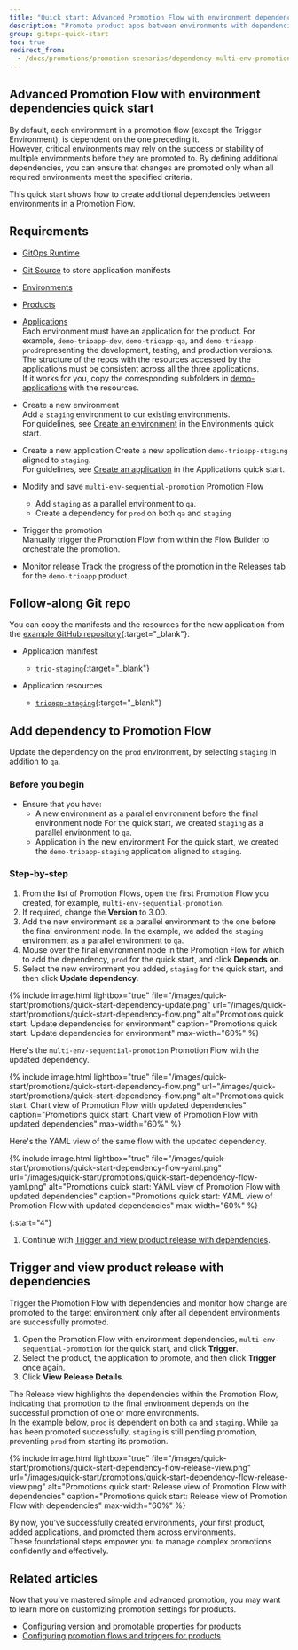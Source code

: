 ```yaml
---
title: "Quick start: Advanced Promotion Flow with environment dependencies"
description: "Promote product apps between environments with dependencies"
group: gitops-quick-start
toc: true
redirect_from:
  - /docs/promotions/promotion-scenarios/dependency-multi-env-promotion/
---
```



## Advanced Promotion Flow with environment dependencies quick start

By default, each environment in a promotion flow (except the Trigger Environment), is dependent on the one preceding it.  
However, critical environments may rely on the success or stability of multiple environments before they are promoted to. By defining additional dependencies, you can ensure that changes are promoted only when all required environments meet the specified criteria.

This quick start shows how to create additional dependencies between environments in a Promotion Flow.

## Requirements

* [GitOps Runtime]({{site.baseurl}}/docs/quick-start/gitops-quick-start/runtime/)
* [Git Source]({{site.baseurl}}/docs/gitops-quick-start/gitops-runtimes/create-git-source/) to store application manifests
* [Environments]({{site.baseurl}}/docs/gitops-quick-start/products/quick-start-gitops-environments/)  
* [Products]({{site.baseurl}}/docs/gitops-quick-start/products/quick-start-product-create/) 
* [Applications]({{site.baseurl}}/docs/gitops-quick-start/products/create-app-ui/)  
  Each environment must have an application for the product.
  For example, `demo-trioapp-dev`, `demo-trioapp-qa`, and `demo-trioapp-prod`representing the development, testing, and production versions.
  The structure of the repos with the resources accessed by the applications must be consistent across all the three applications.   
  If it works for you, copy the corresponding subfolders in [demo-applications](https://github.com/codefresh-sandbox/codefresh-quickstart-demo/tree/main/demo-applications) with the resources. <!--- add a link to the repo? -->



* Create a new environment   
  Add a `staging` environment to our existing environments.  
  For guidelines, see [Create an environment]({{site.baseurl}}/docs/gitops-quick-start/products/quick-start-gitops-environments/#create-an-environment) in the Environments quick start.

* Create a new application
  Create a new application `demo-trioapp-staging` aligned to `staging`.  
  For guidelines, see [Create an application]({{site.baseurl}}/docs/gitops-quick-start/products/create-app-ui/#create-your-first-application) in the Applications quick start.
 
* Modify and save `multi-env-sequential-promotion` Promotion Flow   
  * Add `staging` as a parallel environment to `qa`.
  * Create a dependency for `prod` on both `qa` and `staging` 
 
* Trigger the promotion  
  Manually trigger the Promotion Flow from within the Flow Builder to orchestrate the promotion.

* Monitor release 
  Track the progress of the promotion in the Releases tab for the `demo-trioapp` product.

## Follow-along Git repo

You can copy the manifests and the resources for the new application from the [example GitHub repository](https://github.com/codefresh-sandbox/codefresh-quickstart-demo){:target="\_blank"}.

* Application manifest
  * [`trio-staging`](https://github.com/codefresh-sandbox/codefresh-quickstart-demo/tree/main/argocd-app-manifests/trio-staging){:target="\_blank"}

* Application resources
  * [`trioapp-staging`](https://github.com/codefresh-sandbox/codefresh-quickstart-demo/tree/main/demo-applications/trioapp-staging){:target="\_blank"}



## Add dependency to Promotion Flow
Update the dependency on the `prod` environment, by selecting `staging` in addition to `qa`.

### Before you begin
* Ensure that you have: 
    * A new environment as a parallel environment before the final environment node
      For the quick start, we created `staging` as a parallel environment to `qa`. 
    * Application in the new environment 
      For the quick start, we created the `demo-trioapp-staging` application aligned to `staging`. 


### Step-by-step
1. From the list of Promotion Flows, open the first Promotion Flow you created, for example, `multi-env-sequential-promotion`.
1. If required, change the **Version** to 3.00.
1. Add the new environment as a parallel environment to the one before the final environment node.
  In the example, we added the `staging` environment as a parallel environment to `qa`.  
1. Mouse over the final environment node in the Promotion Flow for which to add the dependency, `prod` for the quick start, and click **Depends on**.  
1. Select the new environment you added, `staging` for the quick start, and then click **Update dependency**.

{% include 
image.html 
lightbox="true" 
file="/images/quick-start/promotions/quick-start-dependency-update.png" 
url="/images/quick-start/promotions/quick-start-dependency-flow.png"
alt="Promotions quick start: Update dependencies for environment" 
caption="Promotions quick start: Update dependencies for environment"
max-width="60%"
%}


Here's the `multi-env-sequential-promotion` Promotion Flow with the updated dependency.

{% include 
image.html 
lightbox="true" 
file="/images/quick-start/promotions/quick-start-dependency-flow.png" 
url="/images/quick-start/promotions/quick-start-dependency-flow.png"
alt="Promotions quick start: Chart view of Promotion Flow with updated dependencies" 
caption="Promotions quick start: Chart view of Promotion Flow with updated dependencies"
max-width="60%"
%}

Here's the YAML view of the same flow with the updated dependency.

{% include 
image.html 
lightbox="true" 
file="/images/quick-start/promotions/quick-start-dependency-flow-yaml.png" 
url="/images/quick-start/promotions/quick-start-dependency-flow-yaml.png"
alt="Promotions quick start: YAML view of Promotion Flow with updated dependencies" 
caption="Promotions quick start: YAML view of Promotion Flow with updated dependencies"
max-width="60%"
%}

{:start="4"}
1. Continue with [Trigger and view product release with dependencies](#trigger-and-view-product-release-with-dependencies).

## Trigger and view product release with dependencies
Trigger the Promotion Flow with dependencies and monitor how change are promoted to the target environment only after all dependent environments are successfully promoted.

1. Open the Promotion Flow with environment dependencies, `multi-env-sequential-promotion` for the quick start, and click **Trigger**.
1. Select the product, the application to promote, and then click **Trigger** once again. 
1. Click **View Release Details**.

The Release view highlights the dependencies within the Promotion Flow, indicating that promotion to the final environment depends on the successful promotion of one or more environments.  
In the example below, `prod` is dependent on both `qa` and `staging`. While `qa` has been promoted successfully, `staging` is still pending promotion, preventing `prod` from starting its promotion.


{% include 
image.html 
lightbox="true" 
file="/images/quick-start/promotions/quick-start-dependency-flow-release-view.png" 
url="/images/quick-start/promotions/quick-start-dependency-flow-release-view.png"
alt="Promotions quick start: Release view of Promotion Flow with dependencies" 
caption="Promotions quick start: Release view of Promotion Flow with dependencies"
max-width="60%"
%}



By now, you’ve successfully created environments, your first product, added applications, and promoted them across environments.  
These foundational steps empower you to manage complex promotions confidently and effectively.

## Related articles
Now that you’ve mastered simple and advanced promotion, you may want to learn more on customizing promotion settings for products. 
* [Configuring version and promotable properties for products]({{site.baseurl}}/docs/products/promotion-version-properties/)  
* [Configuring promotion flows and triggers for products]({{site.baseurl}}/docs/products/promotion-flow-triggers/)   



 
 
